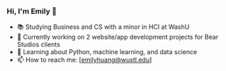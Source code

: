 ### Hi, I'm Emily 👋

<!--
**imemilyhuang/imemilyhuang** is a ✨ _special_ ✨ repository because its `README.md` (this file) appears on your GitHub profile.

Here are some ideas to get you started:

- 🔭 I’m currently working on ...
- 🌱 I’m currently learning ...
- 👯 I’m looking to collaborate on ...
- 🤔 I’m looking for help with ...
- 💬 Ask me about ...
- 📫 How to reach me:
- 😄 Pronouns: ...
- ⚡ Fun fact: ...
-->

- 📚 Studying Business and CS with a minor in HCI at WashU
- 🔭 Currently working on 2 website/app development projects for Bear Studios clients
- 🌱 Learning about Python, machine learning, and data science
- 📫 How to reach me: [emilyhuang@wustl.edu]

